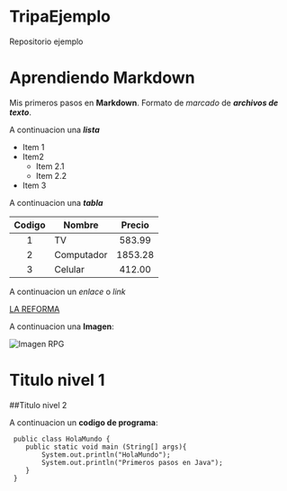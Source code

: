 # TripaEjemplo
Repositorio ejemplo

# Aprendiendo Markdown

Mis primeros pasos en **Markdown**. Formato de *marcado* de ***archivos de texto***.

A continuacion una ___lista___

* Item 1
* Item2
  * Item 2.1
  * Item 2.2
* Item 3

A continuacion una ***tabla***

| Codigo | Nombre | Precio |
| :-: | - | :-: |
| 1 | TV | 583.99|
| 2 | Computador | 1853.28 |
| 3 | Celular | 412.00 |

A continuacion un _enlace_ o *link*

[LA REFORMA](https://lareforma.com.ec/)

A continuacion una __Imagen__:

![Imagen RPG](https://upload.wikimedia.org/wikipedia/commons/8/8d/Rpg-7.jpg)

# Titulo nivel 1

##Titulo nivel 2

A continuacion un **codigo de programa**:

     public class HolaMundo {
        public static void main (String[] args){
            System.out.println("HolaMundo");
            System.out.println("Primeros pasos en Java");
        }
     }

